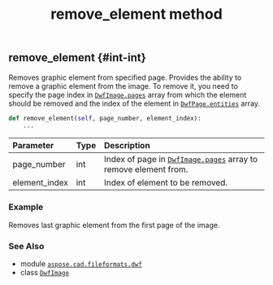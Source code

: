 ﻿---
title: remove_element method
second_title: Aspose.CAD for Python via .NET API References
description: 
type: docs
weight: 100
url: /python-net/aspose.cad.fileformats.dwf/dwfimage/remove_element/
is_root: false
---

## remove_element {#int-int}

Removes graphic element from specified page.
Provides the ability to remove a graphic element from the image.
To remove it, you need to specify the page index in [`DwfImage.pages`](/cad/python-net/aspose.cad.fileformats.dwf/dwfimage#pages) array from which the element should be removed
and the index of the element in [`DwfPage.entities`](/cad/python-net/aspose.cad.fileformats.dwf/dwfpage#entities) array.



```python
def remove_element(self, page_number, element_index):
    ...
```


| Parameter | Type | Description |
| :- | :- | :- |
| page_number | int | Index of page in [`DwfImage.pages`](/cad/python-net/aspose.cad.fileformats.dwf/dwfimage#pages) array to remove element from. |
| element_index | int | Index of element to be removed. |

### Example 


Removes last graphic element from the first page of the image.



### See Also
* module [`aspose.cad.fileformats.dwf`](../../)
* class [`DwfImage`](/cad/python-net/aspose.cad.fileformats.dwf/dwfimage)

